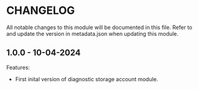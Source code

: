 # CHANGELOG

All notable changes to this module will be documented in this file. Refer to and update the version in metadata.json when updating this module.

## 1.0.0 - 10-04-2024

Features: 

- First inital version of diagnostic storage account module.

